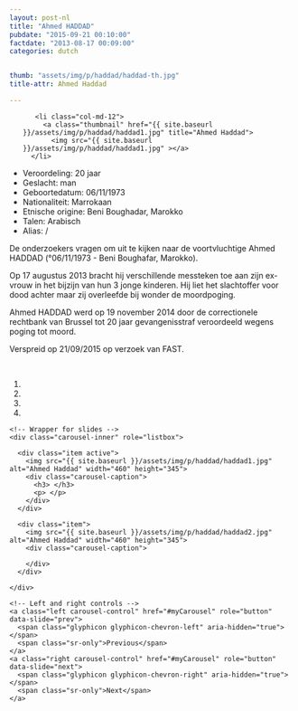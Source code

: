 ```yaml
---
layout: post-nl
title: "Ahmed HADDAD"
pubdate: "2015-09-21 00:10:00"
factdate: "2013-08-17 00:09:00"
categories: dutch


thumb: "assets/img/p/haddad/haddad-th.jpg"
title-attr: Ahmed Haddad

---
```


<div class="row">

  <div class="col-xs-6 col-md-4">
<ul class="row polaroids">

       <li class="col-md-12">  
         <a class="thumbnail" href="{{ site.baseurl }}/assets/img/p/haddad/haddad1.jpg" title="Ahmed Haddad">
           <img src="{{ site.baseurl }}/assets/img/p/haddad/haddad1.jpg" ></a>
      </li>  

  </ul>

  
  </div>
  <div class="col-xs-12 col-md-8">
 
<ul>
<li>Veroordeling: 20 jaar</li>
<li>Geslacht: man</li>
<li>Geboortedatum: 06/11/1973</li>
<li>Nationaliteit: Marrokaan</li>
<li>Etnische origine: Beni Boughadar, Marokko</li>
<li>Talen: Arabisch</li>
<li>Alias: /</li>
</ul> 


<p>De onderzoekers vragen om uit te kijken naar de voortvluchtige Ahmed HADDAD (°06/11/1973 - Beni Boughafar, Marokko).</p>

<p>Op 17 augustus 2013 bracht hij verschillende messteken toe aan zijn ex-vrouw in het bijzijn van hun 3 jonge kinderen. Hij liet het slachtoffer voor dood achter maar zij overleefde bij wonder de moordpoging.</p>
<p>Ahmed HADDAD werd op 19 november 2014 door de correctionele rechtbank van Brussel tot 20 jaar gevangenisstraf veroordeeld wegens poging tot moord.</p>

<p>Verspreid op 21/09/2015 op verzoek van FAST.</p>

<!-- SLIDER -->
<div class="container"  class="col-xs-12 col-md-12">
  <br>
  <div id="myCarousel" class="carousel slide" data-ride="carousel">
    <!-- Indicators -->
    <ol class="carousel-indicators">
      <li data-target="#myCarousel" data-slide-to="0" class="active"></li>
      <li data-target="#myCarousel" data-slide-to="1"></li>
      <li data-target="#myCarousel" data-slide-to="2"></li>
      <li data-target="#myCarousel" data-slide-to="3"></li>
    </ol>

    <!-- Wrapper for slides -->
    <div class="carousel-inner" role="listbox">

      <div class="item active">
        <img src="{{ site.baseurl }}/assets/img/p/haddad/haddad1.jpg" alt="Ahmed Haddad" width="460" height="345">
        <div class="carousel-caption">
          <h3> </h3>
          <p> </p>
        </div>
      </div>

      <div class="item">
        <img src="{{ site.baseurl }}/assets/img/p/haddad/haddad2.jpg" alt="Ahmed Haddad" width="460" height="345">
        <div class="carousel-caption">

        </div>
      </div>
  
    </div>

    <!-- Left and right controls -->
    <a class="left carousel-control" href="#myCarousel" role="button" data-slide="prev">
      <span class="glyphicon glyphicon-chevron-left" aria-hidden="true"></span>
      <span class="sr-only">Previous</span>
    </a>
    <a class="right carousel-control" href="#myCarousel" role="button" data-slide="next">
      <span class="glyphicon glyphicon-chevron-right" aria-hidden="true"></span>
      <span class="sr-only">Next</span>
    </a>
  </div>
</div>

  <link rel="stylesheet" href="http://maxcdn.bootstrapcdn.com/bootstrap/3.3.5/css/bootstrap.min.css">
  <script src="https://ajax.googleapis.com/ajax/libs/jquery/1.11.3/jquery.min.js"></script>
  <script src="http://maxcdn.bootstrapcdn.com/bootstrap/3.3.5/js/bootstrap.min.js"></script>
  <!-- SLIDER -->
  
</div>


</div>


